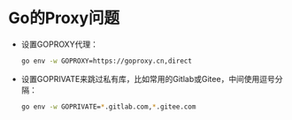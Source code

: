 # Go的Proxy问题

- 设置GOPROXY代理：

  ```bash
  go env -w GOPROXY=https://goproxy.cn,direct
  ```

- 设置GOPRIVATE来跳过私有库，比如常用的Gitlab或Gitee，中间使用逗号分隔：

  ```bash
  go env -w GOPRIVATE=*.gitlab.com,*.gitee.com
  ```

  